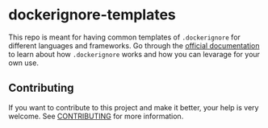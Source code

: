 # dockerignore-templates

This repo is meant for having common templates of `.dockerignore` for different languages and frameworks. Go through the [official documentation](https://docs.docker.com/engine/reference/builder/#dockerignore-file) to learn about how `.dockerignore` works and how you can levarage for your own use. 

## Contributing

If you want to contribute to this project and make it better, your help is very
welcome. See [CONTRIBUTING](CONTRIBUTING.md) for more information.
